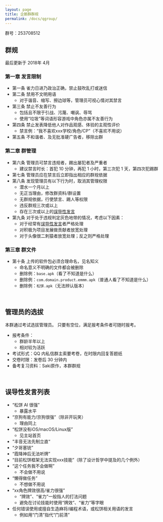 ```yaml
---
layout: page
title: 企鹅群群规
permalink: /docs/qgroup/
---
```


群号：253708512

## 群规

最后更新于 2018年 4月

### 第一章 发言限制

- 第一条 雀力日进乃政治正确，禁止鼓吹乱打或迷信
- 第二条 禁用不文明用语
    - 对于谐音、缩写、擦边球等，管理员可视心情对其禁言
- 第三条 禁止不友善行为
    - 包括且不限于引战、污蔑、嘲讽、辱骂
    - 使用“垃圾”等词语形容游戏中角色亦属不友善行为
- 第四条 禁止发表降低他人对作品观感、体验的主观性评价
    - 禁言例：“我不喜欢xxx学校/角色/CP”（不喜欢不用说）
- 第五条 不和谐者、及无批准硬广告者，移除出群

### 第二章 群管理

- 第六条 管理员可禁言违规者，踢出屡犯者及严重者
    - 建议禁言时长：首犯 10 分钟，再犯 1 小时，第三次犯 1 天，第四次犯踢群
- 第七条 管理员应在禁言后立即指出相应的群规依据
- 第八条 发现管理员有以下行为时，取消其管理权限
    - 潜水一个月以上
    - 无正当理由，修改群资料/群设置
    - 无群规依据，行使禁言、踢人等权限
    - 违反群规三次或以上
    - 存在三次或以上的[误导性发言](#mis)
- 第九条 对于处于违规判定灰色地带的情况，考虑以下因素：
    - 对于经常有[误导性发言](#mis)者严格处理
    - 对积极为项目发展做贡献者放宽处理
    - 对于头像很二刺猿者放宽处理；反之则严格处理

### 第三章 群文件

- 第十条 上传的软件包必须合理命名，见名知义
    - 命名意义不明确的文件都会被删除
    - 删除例：`base.apk`（看了不知道是什么）
    - 删除例：`com.domain.product.emmm.apk`（普通人看了不知道是什么）
    - 删除例：`松饼.apk`（无法辨认版本）

<br />

## 管理员的选拔

本群通过考试选拔管理员。
只要有空位，满足报考条件者可随时报考。

- 报考条件：
    - 群龄半年以上
    - 相对较为活跃
- 考试形式：QQ 内私信群主索要考卷，在时限内回复答题纸
- 交卷时限：发卷后 30 分钟内
- 备考复习资料：Saki原作，本群群规

<br />

## <a name="mis"></a> 误导性发言列表

- “松饼 AI 很强”
    - 暴露水平
- “京狗有能力/京狗很强”（除非开玩笑）
    - 理由同上
- “松饼没有iOS/macOS/Linux版”
    - 见主站首页
- "丰音无法先制立直“
- “夕哥塞铳”
- “霞降神后无法听牌”
- “目前松饼框架无法实现xxx技能”（除了设计哲学中提及的几个例外）
- “这个任务我不会做啊”
    - 不会做不用说
- “懒得做任务”
    - 不想做不用说
- “xx角色牌效很高/雀力很强”
    - “牌效”、“雀力”一般指人的打法问题
    - 避免在讨论技能时使用“牌效”、“雀力”等字眼
- 任何错误使用或擅自生造麻将/编程术语，或松饼相关用语的发言
    - 例如用“门清”指代“门前清”


